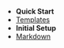 - **<i class="fas fa-paper-plane"></i> Quick Start**
- [Templates](quickstart.md)
- **<i class="fas fa-terminal"></i> Initial Setup**
- [Markdown](markdown.md)
